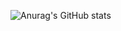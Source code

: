 ![Anurag's GitHub stats](https://github-readme-stats.vercel.app/api?username=jkh675&show_icons=true&theme=radical)
